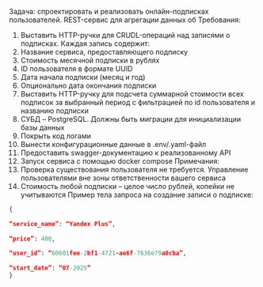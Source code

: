 
Задача: спроектировать и реализовать
онлайн-подписках пользователей.
REST-сервис для агрегации данных об
Требования:
1. Выставить HTTP-ручки для CRUDL-операций над записями о подписках. Каждая запись
содержит:
1. Название сервиса, предоставляющего подписку
​
2. Стоимость месячной подписки в рублях
​
3. ID пользователя в формате UUID
​
4. Дата начала подписки (месяц и год)
​
5. Опционально дата окончания подписки
2. Выставить HTTP-ручку для подсчета суммарной стоимости всех подписок за выбранный
период с фильтрацией по id пользователя и названию подписки
3. СУБД – PostgreSQL. Должны быть миграции для инициализации базы данных
4. Покрыть код логами
5. Вынести конфигурационные данные в .env/.yaml-файл
6. Предоставить swagger-документацию к реализованному API
7. Запуск сервиса с помощью docker compose
Примечания:
1. Проверка существования пользователя не требуется. Управление пользователями вне
зоны ответственности вашего сервиса
2. Стоимость любой подписки – целое число рублей, копейки не учитываются
Пример тела запроса на создание записи о подписке:
```json
{
​
“service_name”: “Yandex Plus”,
​
“price”: 400,
​
“user_id”: “60601fee-2bf1-4721-ae6f-7636e79a0cba”,
​
“start_date”: “07-2025”
}
```
